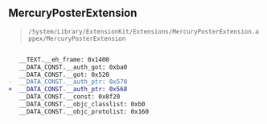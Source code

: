 ## MercuryPosterExtension

> `/System/Library/ExtensionKit/Extensions/MercuryPosterExtension.appex/MercuryPosterExtension`

```diff

   __TEXT.__eh_frame: 0x1400
   __DATA_CONST.__auth_got: 0xba0
   __DATA_CONST.__got: 0x520
-  __DATA_CONST.__auth_ptr: 0x570
+  __DATA_CONST.__auth_ptr: 0x568
   __DATA_CONST.__const: 0x8f20
   __DATA_CONST.__objc_classlist: 0xb0
   __DATA_CONST.__objc_protolist: 0x160

```
